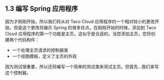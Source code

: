 ## 1.3 编写 Spring 应用程序

因为才刚刚开始，所以我们将从对 Taco Cloud 应用程序的一个相对较小的更改开始，但是这个更改将展示 Spring 的很多优点。在刚刚开始的时候，添加到 Taco Cloud 应用程序的第一个功能是主页，这似乎是合适的。当您添加主页，您将创建两个代码构件：

* 一个处理主页请求的控制器类
* 一个视图模板，定义了主页的外观

因为测试很重要，所以还将编写一个简单的测试类来测试主页。但首先…我们来写这个控制器。


